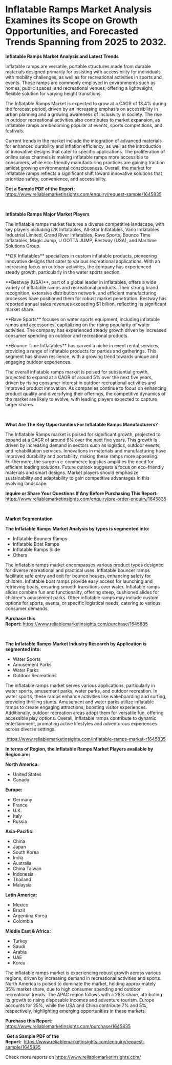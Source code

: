 <p><h1>Inflatable Ramps Market Analysis Examines its Scope on Growth Opportunities, and Forecasted Trends Spanning from 2025 to 2032.</h1></p><p><strong>Inflatable Ramps Market Analysis and Latest Trends</strong></p>
<p><p>Inflatable ramps are versatile, portable structures made from durable materials designed primarily for assisting with accessibility for individuals with mobility challenges, as well as for recreational activities in sports and events. These ramps are commonly employed in environments such as homes, public spaces, and recreational venues, offering a lightweight, flexible solution for varying height transitions.</p><p>The Inflatable Ramps Market is expected to grow at a CAGR of 13.4% during the forecast period, driven by an increasing emphasis on accessibility in urban planning and a growing awareness of inclusivity in society. The rise in outdoor recreational activities also contributes to market expansion, as inflatable ramps are becoming popular at events, sports competitions, and festivals.</p><p>Current trends in the market include the integration of advanced materials for enhanced durability and inflation efficiency, as well as the introduction of innovative designs that cater to specific applications. The proliferation of online sales channels is making inflatable ramps more accessible to consumers, while eco-friendly manufacturing practices are gaining traction amidst growing environmental consciousness. Overall, the market for inflatable ramps reflects a significant shift toward innovative solutions that prioritize safety, convenience, and accessibility.</p></p>
<p><strong>Get a Sample PDF of the Report:&nbsp;</strong> <a href="https://www.reliablemarketinsights.com/enquiry/request-sample/1645835?utm_campaign=2441&utm_medium=2&utm_source=Github&utm_content=ia&utm_term=05042025&utm_id=inflatable-ramps">https://www.reliablemarketinsights.com/enquiry/request-sample/1645835</a></p>
<p>&nbsp;</p>
<p><strong>Inflatable Ramps Major Market Players</strong></p>
<p><p>The inflatable ramps market features a diverse competitive landscape, with key players including i2K Inflatables, All-Star Inflatables, Vano Inflatables Industrial Limited, Grand River Inflatables, Rave Sports, Bounce Time Inflatables, Magic Jump, U GOTTA JUMP, Bestway (USA), and Maritime Solutions Group.</p><p>**i2K Inflatables** specializes in custom inflatable products, pioneering innovative designs that cater to various recreational applications. With an increasing focus on outdoor activities, the company has experienced steady growth, particularly in the water sports section.</p><p>**Bestway (USA)**, part of a global leader in inflatables, offers a wide variety of inflatable ramps and recreational products. Their strong brand recognition, extensive distribution network, and efficient manufacturing processes have positioned them for robust market penetration. Bestway has reported annual sales revenues exceeding $1 billion, reflecting its significant market share.</p><p>**Rave Sports** focuses on water sports equipment, including inflatable ramps and accessories, capitalizing on the rising popularity of water activities. The company has experienced steady growth driven by increased consumer spending on outdoor and recreational products.</p><p>**Bounce Time Inflatables** has carved a niche in event rental services, providing a range of inflatable products for parties and gatherings. This segment has shown resilience, with a growing trend towards unique and engaging outdoor experiences.</p><p>The overall inflatable ramps market is poised for substantial growth, projected to expand at a CAGR of around 5% over the next five years, driven by rising consumer interest in outdoor recreational activities and improved product innovation. As companies continue to focus on enhancing product quality and diversifying their offerings, the competitive dynamics of the market are likely to evolve, with leading players expected to capture larger shares.</p></p>
<p>&nbsp;</p>
<p><strong>What Are The Key Opportunities For Inflatable Ramps Manufacturers?</strong></p>
<p><p>The Inflatable Ramps market is poised for significant growth, projected to expand at a CAGR of around 6% over the next five years. This growth is driven by increasing demand in sectors such as logistics, outdoor events, and rehabilitation services. Innovations in materials and manufacturing have improved durability and portability, making these ramps more appealing. Furthermore, the surge in e-commerce logistics amplifies the need for efficient loading solutions. Future outlook suggests a focus on eco-friendly materials and smart designs. Market players should emphasize sustainability and adaptability to gain competitive advantages in this evolving landscape.</p></p>
<p><strong>Inquire or Share Your Questions If Any Before Purchasing This Report:</strong> <a href="https://www.reliablemarketinsights.com/enquiry/pre-order-enquiry/1645835?utm_campaign=2441&utm_medium=2&utm_source=Github&utm_content=ia&utm_term=05042025&utm_id=inflatable-ramps">https://www.reliablemarketinsights.com/enquiry/pre-order-enquiry/1645835</a></p>
<p>&nbsp;</p>
<p><strong>Market Segmentation</strong></p>
<p><strong>The Inflatable Ramps Market Analysis by types is segmented into:</strong></p>
<p><ul><li>Inflatable Bouncer Ramps</li><li>Inflatable Boat Ramps</li><li>Inflatable Ramps Slide</li><li>Others</li></ul></p>
<p><p>The inflatable ramps market encompasses various product types designed for diverse recreational and practical uses. Inflatable bouncer ramps facilitate safe entry and exit for bounce houses, enhancing safety for children. Inflatable boat ramps provide easy access for launching and retrieving boats, ensuring smooth transitions over water. Inflatable ramps slides combine fun and functionality, offering steep, cushioned slides for children's amusement parks. Other inflatable ramps may include custom options for sports, events, or specific logistical needs, catering to various consumer demands.</p></p>
<p><strong>Purchase this Report:&nbsp;</strong><a href="https://www.reliablemarketinsights.com/purchase/1645835?utm_campaign=2441&utm_medium=2&utm_source=Github&utm_content=ia&utm_term=05042025&utm_id=inflatable-ramps">https://www.reliablemarketinsights.com/purchase/1645835</a></p>
<p>&nbsp;</p>
<p><strong>The Inflatable Ramps Market Industry Research by Application is segmented into:</strong></p>
<p><ul><li>Water Sports</li><li>Amusement Parks</li><li>Water Parks</li><li>Outdoor Recreations</li></ul></p>
<p><p>The inflatable ramps market serves various applications, particularly in water sports, amusement parks, water parks, and outdoor recreation. In water sports, these ramps enhance activities like wakeboarding and surfing, providing thrilling stunts. Amusement and water parks utilize inflatable ramps to create engaging attractions, boosting visitor experiences. Additionally, outdoor recreation areas adopt them for versatile fun, offering accessible play options. Overall, inflatable ramps contribute to dynamic entertainment, promoting active lifestyles and adventurous experiences across diverse settings.</p></p>
<p><a href="https://www.reliablemarketinsights.com/inflatable-ramps-market-r1645835?utm_campaign=2441&utm_medium=2&utm_source=Github&utm_content=ia&utm_term=05042025&utm_id=inflatable-ramps">&nbsp;https://www.reliablemarketinsights.com/inflatable-ramps-market-r1645835</a></p>
<p><strong>In terms of Region, the Inflatable Ramps Market Players available by Region are:</strong></p>
<p>
    <p> <strong> North America: </strong>
        <ul>
            <li>United States</li>
            <li>Canada</li>
        </ul>
        </p> 
    <p> <strong> Europe: </strong>
        <ul>
            <li>Germany</li>
            <li>France</li>
            <li>U.K.</li>
            <li>Italy</li>
            <li>Russia</li>
        </ul>
        </p> 
    <p> <strong> Asia-Pacific: </strong>
        <ul>
            <li>China</li>
            <li>Japan</li>
            <li>South Korea</li>
            <li>India</li>
            <li>Australia</li>
            <li>China Taiwan</li>
            <li>Indonesia</li>
            <li>Thailand</li>
            <li>Malaysia</li>
        </ul>
        </p> 
    <p> <strong> Latin America: </strong>
        <ul>
            <li>Mexico</li>
            <li>Brazil</li>
            <li>Argentina Korea</li>
            <li>Colombia</li>
        </ul>
        </p> 
    <p> <strong> Middle East & Africa: </strong>
        <ul>
            <li>Turkey</li>
            <li>Saudi</li>
            <li>Arabia</li>
            <li>UAE</li>
            <li>Korea</li>
        </ul>
    </p>
    </p>
<p><p>The inflatable ramps market is experiencing robust growth across various regions, driven by increasing demand in recreational activities and sports. North America is poised to dominate the market, holding approximately 35% market share, due to high consumer spending and outdoor recreational trends. The APAC region follows with a 28% share, attributing its growth to rising disposable incomes and adventure tourism. Europe accounts for 25%, while the USA and China contribute 7% and 5%, respectively, highlighting emerging opportunities in these markets.</p></p>
<p><strong>Purchase this Report: </strong><a href="https://www.reliablemarketinsights.com/purchase/1645835?utm_campaign=2441&utm_medium=2&utm_source=Github&utm_content=ia&utm_term=05042025&utm_id=inflatable-ramps">https://www.reliablemarketinsights.com/purchase/1645835</a></p>
<p>&nbsp;<strong>Get a Sample PDF of the Report:&nbsp;&nbsp;</strong><a href="https://www.reliablemarketinsights.com/enquiry/request-sample/1645835?utm_campaign=2441&utm_medium=2&utm_source=Github&utm_content=ia&utm_term=05042025&utm_id=inflatable-ramps">https://www.reliablemarketinsights.com/enquiry/request-sample/1645835</a></p>
<p><strong></strong></p>
<p>Check more reports on <a href="https://www.reliablemarketinsights.com/?utm_campaign=2441&utm_medium=2&utm_source=Github&utm_content=ia&utm_term=05042025&utm_id=inflatable-ramps">https://www.reliablemarketinsights.com/</a></p>